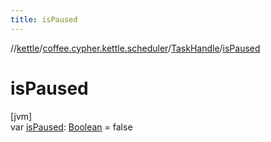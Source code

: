 ```yaml
---
title: isPaused
---
```

//[kettle](../../../index.html)/[coffee.cypher.kettle.scheduler](../index.html)/[TaskHandle](index.html)/[isPaused](is-paused.html)



# isPaused



[jvm]\
var [isPaused](is-paused.html): [Boolean](https://kotlinlang.org/api/latest/jvm/stdlib/kotlin/-boolean/index.html) = false




